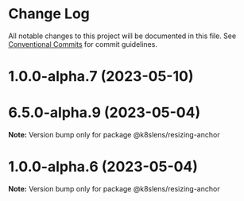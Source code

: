 # Change Log

All notable changes to this project will be documented in this file.
See [Conventional Commits](https://conventionalcommits.org) for commit guidelines.

# 1.0.0-alpha.7 (2023-05-10)



# 6.5.0-alpha.9 (2023-05-04)

**Note:** Version bump only for package @k8slens/resizing-anchor





# 1.0.0-alpha.6 (2023-05-04)

**Note:** Version bump only for package @k8slens/resizing-anchor
